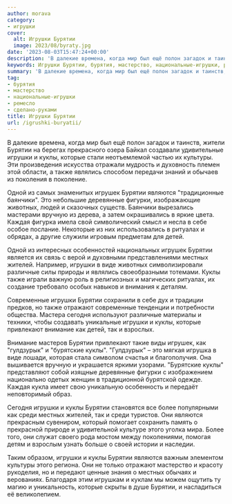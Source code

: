 ```yaml
---
author: morava
category:
- игрушки
cover:
  alt: Игрушки Бурятии
  image: 2023/08/byraty.jpg
date: '2023-08-03T15:47:24+00:00'
description: 'В далекие времена, когда мир был ещё полон загадок и таинств, жители Бурятии на берегах прекрасного озера Байкал создавали удивительные игрушки и куклы,...'
keywords: Игрушки Бурятии, бурятия, мастерство, национальные-игрушки, ремесло, сделано-руками, бурятии, куклы, игрушки, которые, также, игрушек, являются, местных, культуры, являлись, одной, баянчики, это, деревянные, фигурки
summary: 'В далекие времена, когда мир был ещё полон загадок и таинств, жители Бурятии на берегах прекрасного озера Байкал создавали удивительные игрушки и куклы,...'
tag:
- бурятия
- мастерство
- национальные-игрушки
- ремесло
- сделано-руками
title: Игрушки Бурятии
url: /igrushki-buryatii/
---
```


В далекие времена, когда мир был ещё полон загадок и таинств, жители Бурятии на берегах прекрасного озера Байкал создавали удивительные игрушки и куклы, которые стали неотъемлемой частью их культуры. Эти произведения искусства отражали мудрость и духовность племен этой области, а также являлись способом передачи знаний и обычаев из поколения в поколение.

Одной из самых знаменитых игрушек Бурятии являются "традиционные баянчики". Это небольшие деревянные фигурки, изображающие животных, людей и сказочных существ. Баянчики вырезались мастерами вручную из дерева, а затем окрашивались в яркие цвета. Каждая фигурка имела свой символический смысл и несла в себе особое послание. Некоторые из них использовались в ритуалах и обрядах, а другие служили игровым предметам для детей.

Одной из интересных особенностей национальных игрушек Бурятии является их связь с верой и духовными представлениями местных жителей. Например, игрушки в виде животных символизировали различные силы природы и являлись своеобразными тотемами. Куклы также играли важную роль в религиозных и магических ритуалах, их создание требовало особых навыков и внимания к деталям.

Современные игрушки Бурятии сохранили в себе дух и традиции предков, но также отражают современные тенденции и потребности общества. Мастера сегодня используют различные материалы и техники, чтобы создавать уникальные игрушки и куклы, которые привлекают внимание как детей, так и взрослых.

Внимание мастеров Бурятии привлекают такие виды игрушек, как "гулдзурык" и "бурятские куклы". "Гулдзурык" – это мягкая игрушка в виде лошади, которая стала символом счастья и благополучия. Она вышивается вручную и украшается яркими узорами. "Бурятские куклы" представляют собой изящные деревянные фигурки с изображением национально одетых женщин в традиционной бурятской одежде. Каждая кукла имеет свою уникальную особенность и передаёт неповторимый образ.

Сегодня игрушки и куклы Бурятии становятся все более популярными как среди местных жителей, так и среди туристов. Они являются прекрасным сувениром, который помогает сохранить память о прекрасной природе и удивительной культуре этого уголка мира. Более того, они служат своего рода мостом между поколениями, помогая детям и взрослым узнать больше о своей истории и наследии.

Таким образом, игрушки и куклы Бурятии являются важным элементом культуры этого региона. Они не только отражают мастерство и красоту рукоделия, но и передают ценные знания о местных обычаях и верованиях. Благодаря этим игрушкам и куклам мы можем ощутить ту магию и уникальность, которые скрыты в душе Бурятии, и насладиться её великолепием.